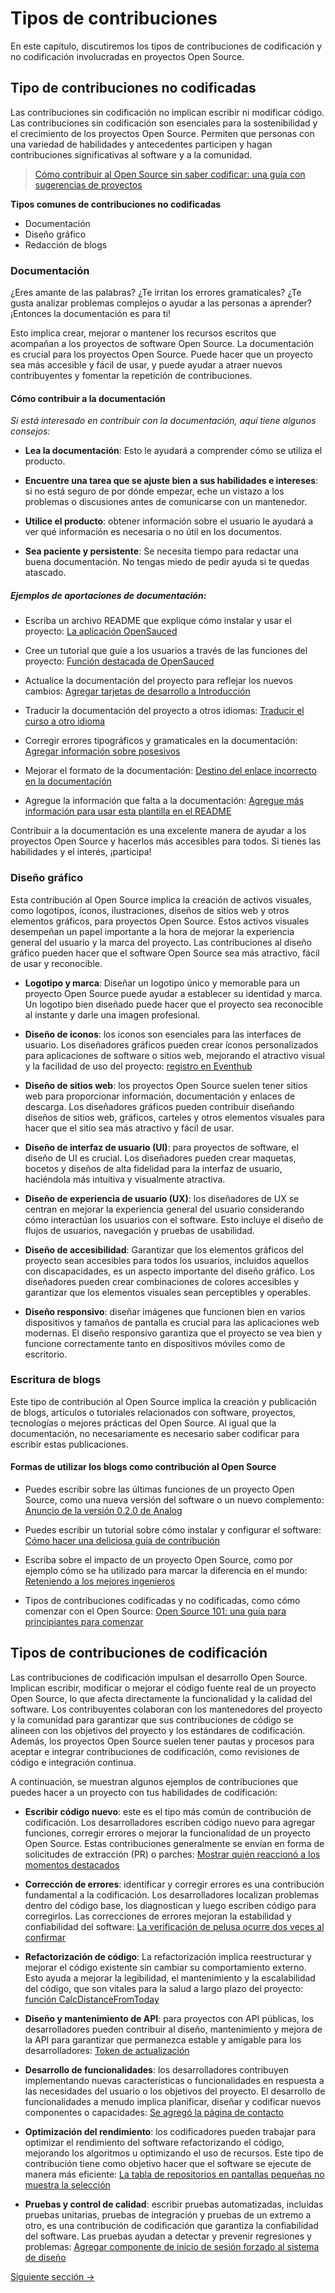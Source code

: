 # Tipos de contribuciones

En este capítulo, discutiremos los tipos de contribuciones de codificación y no codificación involucradas en proyectos Open Source.

## Tipo de contribuciones no codificadas

  Las contribuciones sin codificación no implican escribir ni modificar código. Las contribuciones sin codificación son esenciales para la sostenibilidad y el crecimiento de los proyectos Open Source. Permiten que personas con una variedad de habilidades y antecedentes participen y hagan contribuciones significativas al software y a la comunidad.

> [Cómo contribuir al Open Source sin saber codificar: una guía con sugerencias de proyectos](https://dev.to/opensauced/how-to-contribute-to-open-source-without-knowing-how-to-code-a-guide-with-project-suggestions-59e5)

**Tipos comunes de contribuciones no codificadas**

  - Documentación
  - Diseño gráfico
  - Redacción de blogs

### Documentación

¿Eres amante de las palabras? ¿Te irritan los errores gramaticales? ¿Te gusta analizar problemas complejos o ayudar a las personas a aprender? ¡Entonces la documentación es para ti!

Esto implica crear, mejorar o mantener los recursos escritos que acompañan a los proyectos de software Open Source. La documentación es crucial para los proyectos Open Source. Puede hacer que un proyecto sea más accesible y fácil de usar, y puede ayudar a atraer nuevos contribuyentes y fomentar la repetición de contribuciones.

#### Cómo contribuir a la documentación

*Si está interesado en contribuir con la documentación, aquí tiene algunos consejos:*

- **Lea la documentación**: Esto le ayudará a comprender cómo se utiliza el producto.
  
- **Encuentre una tarea que se ajuste bien a sus habilidades e intereses**: si no está seguro de por dónde empezar, eche un vistazo a los problemas o discusiones antes de comunicarse con un mantenedor.
  
- **Utilice el producto**: obtener información sobre el usuario le ayudará a ver qué información es necesaria o no útil en los documentos.
  
- **Sea paciente y persistente**: Se necesita tiempo para redactar una buena documentación. No tengas miedo de pedir ayuda si te quedas atascado.

##### Ejemplos de aportaciones de documentación:

  - Escriba un archivo README que explique cómo instalar y usar el proyecto: [La aplicación OpenSauced
  ](https://github.com/open-sauced/app/blob/beta/README.md)

  - Cree un tutorial que guíe a los usuarios a través de las funciones del proyecto: [Función destacada de OpenSauced](https://docs.opensauced.pizza/community/highlights/)

  - Actualice la documentación del proyecto para reflejar los nuevos cambios: [Agregar tarjetas de desarrollo a Introducción](https://github.com/open-sauced/docs/issues/156)

  - Traducir la documentación del proyecto a otros idiomas: [Traducir el curso a otro idioma](https://github.com/open-sauced/intro/issues/16)

  - Corregir errores tipográficos y gramaticales en la documentación: [Agregar información sobre posesivos
  ](https://github.com/StyleGuides/WritingStyleGuide/pull/519)

  - Mejorar el formato de la documentación: [Destino del enlace incorrecto en la documentación](https://github.com/open-sauced/docs/pull/144)
    
  - Agregue la información que falta a la documentación: [Agregue más información para usar esta plantilla en el README](https://github.com/open-sauced/100-days-of-oss-template/pull/8)

Contribuir a la documentación es una excelente manera de ayudar a los proyectos Open Source y hacerlos más accesibles para todos. Si tienes las habilidades y el interés, ¡participa!

### Diseño gráfico

Esta contribución al Open Source implica la creación de activos visuales, como logotipos, íconos, ilustraciones, diseños de sitios web y otros elementos gráficos, para proyectos Open Source. Estos activos visuales desempeñan un papel importante a la hora de mejorar la experiencia general del usuario y la marca del proyecto. Las contribuciones al diseño gráfico pueden hacer que el software Open Source sea más atractivo, fácil de usar y reconocible.
 - **Logotipo y marca**: Diseñar un logotipo único y memorable para un proyecto Open Source puede ayudar a establecer su identidad y marca. Un logotipo bien diseñado puede hacer que el proyecto sea reconocible al instante y darle una imagen profesional.

- **Diseño de iconos**: los iconos son esenciales para las interfaces de usuario. Los diseñadores gráficos pueden crear íconos personalizados para aplicaciones de software o sitios web, mejorando el atractivo visual y la facilidad de uso del proyecto: [registro en Eventhub](https://github.com/WebXGuild/webx-guild/pull/13)

 - **Diseño de sitios web**: los proyectos Open Source suelen tener sitios web para proporcionar información, documentación y enlaces de descarga. Los diseñadores gráficos pueden contribuir diseñando diseños de sitios web, gráficos, carteles y otros elementos visuales para hacer que el sitio sea más atractivo y fácil de usar.

- **Diseño de interfaz de usuario (UI)**: para proyectos de software, el diseño de UI es crucial. Los diseñadores pueden crear maquetas, bocetos y diseños de alta fidelidad para la interfaz de usuario, haciéndola más intuitiva y visualmente atractiva.

- **Diseño de experiencia de usuario (UX)**: los diseñadores de UX se centran en mejorar la experiencia general del usuario considerando cómo interactúan los usuarios con el software. Esto incluye el diseño de flujos de usuarios, navegación y pruebas de usabilidad.

- **Diseño de accesibilidad**: Garantizar que los elementos gráficos del proyecto sean accesibles para todos los usuarios, incluidos aquellos con discapacidades, es un aspecto importante del diseño gráfico. Los diseñadores pueden crear combinaciones de colores accesibles y garantizar que los elementos visuales sean perceptibles y operables.

- **Diseño responsivo**: diseñar imágenes que funcionen bien en varios dispositivos y tamaños de pantalla es crucial para las aplicaciones web modernas. El diseño responsivo garantiza que el proyecto se vea bien y funcione correctamente tanto en dispositivos móviles como de escritorio.

### Escritura de blogs

Este tipo de contribución al Open Source implica la creación y publicación de blogs, artículos o tutoriales relacionados con software, proyectos, tecnologías o mejores prácticas del Open Source. Al igual que la documentación, no necesariamente es necesario saber codificar para escribir estas publicaciones.

#### Formas de utilizar los blogs como contribución al Open Source

- Puedes escribir sobre las últimas funciones de un proyecto Open Source, como una nueva versión del software o un nuevo complemento: [Anuncio de la versión 0.2.0 de Analog](https://dev.to/analogjs/announcing-the-020-release-of-analog-aa1)

- Puedes escribir un tutorial sobre cómo instalar y configurar el software: [Cómo hacer una deliciosa guía de contribución](https://dev.to/opensauced/how-to-make-a-delicious-contributing-guide-4bp3 )

- Escriba sobre el impacto de un proyecto Open Source, como por ejemplo cómo se ha utilizado para marcar la diferencia en el mundo: [Reteniendo a los mejores ingenieros](https://opensauced.pizza/blog/retaining-the-best-engineers )

- Tipos de contribuciones codificadas y no codificadas, como cómo comenzar con el Open Source: [Open Source 101: una guía para principiantes para comenzar](https://opensauced.pizza/blog/open-source-101-a-beginner's-guide-to-getting-started)

## Tipos de contribuciones de codificación

Las contribuciones de codificación impulsan el desarrollo Open Source. Implican escribir, modificar o mejorar el código fuente real de un proyecto Open Source, lo que afecta directamente la funcionalidad y la calidad del software. Los contribuyentes colaboran con los mantenedores del proyecto y la comunidad para garantizar que sus contribuciones de código se alineen con los objetivos del proyecto y los estándares de codificación. Además, los proyectos Open Source suelen tener pautas y procesos para aceptar e integrar contribuciones de codificación, como revisiones de código e integración continua.

A continuación, se muestran algunos ejemplos de contribuciones que puedes hacer a un proyecto con tus habilidades de codificación:

- **Escribir código nuevo**: este es el tipo más común de contribución de codificación. Los desarrolladores escriben código nuevo para agregar funciones, corregir errores o mejorar la funcionalidad de un proyecto Open Source. Estas contribuciones generalmente se envían en forma de solicitudes de extracción (PR) o parches: [Mostrar quién reaccionó a los momentos destacados](https://github.com/open-sauced/app/pull/1591)

- **Corrección de errores**: identificar y corregir errores es una contribución fundamental a la codificación. Los desarrolladores localizan problemas dentro del código base, los diagnostican y luego escriben código para corregirlos. Las correcciones de errores mejoran la estabilidad y confiabilidad del software: [La verificación de pelusa ocurre dos veces al confirmar
](https://github.com/open-sauced/app/pull/1635)

- **Refactorización de código**: La refactorización implica reestructurar y mejorar el código existente sin cambiar su comportamiento externo. Esto ayuda a mejorar la legibilidad, el mantenimiento y la escalabilidad del código, que son vitales para la salud a largo plazo del proyecto: [función CalcDistanceFromToday](https://github.com/open-sauced/app/pull/1633)

- **Diseño y mantenimiento de API**: para proyectos con API públicas, los desarrolladores pueden contribuir al diseño, mantenimiento y mejora de la API para garantizar que permanezca estable y amigable para los desarrolladores: [Token de actualización
](https://github.com/IridiumIdentity/iridium/pull/134)

- **Desarrollo de funcionalidades**: los desarrolladores contribuyen implementando nuevas características o funcionalidades en respuesta a las necesidades del usuario o los objetivos del proyecto. El desarrollo de funcionalidades a menudo implica planificar, diseñar y codificar nuevos componentes o capacidades: [Se agregó la página de contacto
](https://github.com/TechIsHiring/techishiring-website/pull/53)

- **Optimización del rendimiento**: los codificadores pueden trabajar para optimizar el rendimiento del software refactorizando el código, mejorando los algoritmos u optimizando el uso de recursos. Este tipo de contribución tiene como objetivo hacer que el software se ejecute de manera más eficiente: [La tabla de repositorios en pantallas pequeñas no muestra la selección](https://github.com/open-sauced/app/pull/1559)

- **Pruebas y control de calidad**: escribir pruebas automatizadas, incluidas pruebas unitarias, pruebas de integración y pruebas de un extremo a otro, es una contribución de codificación que garantiza la confiabilidad del software. Las pruebas ayudan a detectar y prevenir regresiones y problemas: [Agregar componente de inicio de sesión forzado al sistema de diseño](https://github.com/open-sauced/app/pull/1330)

[Siguiente sección ->](08-recursos-adicionales.md)
